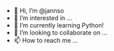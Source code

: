 - 👋 Hi, I’m @jannso
- 👀 I’m interested in ...
- 🌱 I’m currently learning Python!
- 💞️ I’m looking to collaborate on ...
- 📫 How to reach me ...

<!---
jannso/jannso is a ✨ special ✨ repository because its `README.md` (this file) appears on your GitHub profile.
You can click the Preview link to take a look at your changes.
--->
